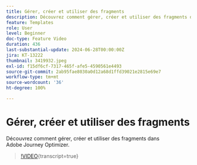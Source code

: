 ```yaml
---
title: Gérer, créer et utiliser des fragments
description: Découvrez comment gérer, créer et utiliser des fragments dans Adobe Journey Optimizer.
feature: Templates
role: User
level: Beginner
doc-type: Feature Video
duration: 436
last-substantial-update: 2024-06-28T00:00:00Z
jira: KT-13222
thumbnail: 3419932.jpeg
exl-id: f15df6cf-7317-465f-afe5-4590561e4493
source-git-commit: 2ab95fae8030a0d12a68d1ffd39021e2815e69e7
workflow-type: tm+mt
source-wordcount: '36'
ht-degree: 100%

---
```


# Gérer, créer et utiliser des fragments

Découvrez comment gérer, créer et utiliser des fragments dans Adobe Journey Optimizer.

>[!VIDEO](https://video.tv.adobe.com/v/3419932/?learn=on){transcript=true}
